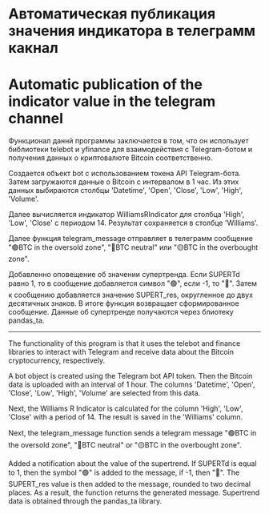 # Автоматическая публикация значения индикатора в телеграмм какнал
# Automatic publication of the indicator value in the telegram channel

Функционал даннй программы заключается в том, что он использует библиотеки telebot и yfinance для взаимодействия с Telegram-ботом и получения данных о криптовалюте Bitcoin соответственно.

Создается объект bot с использованием токена API Telegram-бота. Затем загружаются данные о Bitcoin с интервалом в 1 час. Из этих данных выбираются столбцы 'Datetime', 'Open', 'Close', 'Low', 'High', 'Volume'.

Далее вычисляется индикатор WilliamsRIndicator для столбца 'High', 'Low', 'Close' с периодом 14. Результат сохраняется в столбце 'Williams'.

Далее функция telegram_message отправляет в телеграмм сообщение 
"🟢BTC in the oversold zone", "🔵BTC neutral" или "🟡BTC in the overbought zone". 

Добавленно оповещение об значении супертренда. Если SUPERTd равно 1, то в сообщение добавляется символ "🟢", если -1, то "🔴". Затем к сообщению добавляется значение SUPERT_res, округленное до двух десятичных знаков. В итоге функция возвращает сформированное сообщение. Данные об супертренде получаются через блиотеку pandas_ta.

***

The functionality of this program is that it uses the telebot and finance libraries to interact with Telegram and receive data about the Bitcoin cryptocurrency, respectively.

A bot object is created using the Telegram bot API token. Then the Bitcoin data is uploaded with an interval of 1 hour. The columns 'Datetime', 'Open', 'Close', 'Low', 'High', 'Volume' are selected from this data.

Next, the Williams R Indicator is calculated for the column 'High', 'Low', 'Close' with a period of 14. The result is saved in the 'Williams' column.

Next, the telegram_message function sends a telegram message
"🟢BTC in the oversold zone", "🔵BTC neutral" or "🟡BTC in the overbought zone".

Added a notification about the value of the supertrend. If SUPERTd is equal to 1, then the symbol "🟢" is added to the message, if -1, then "🔴". The SUPERT_res value is then added to the message, rounded to two decimal places. As a result, the function returns the generated message. Supertrend data is obtained through the pandas_ta library.